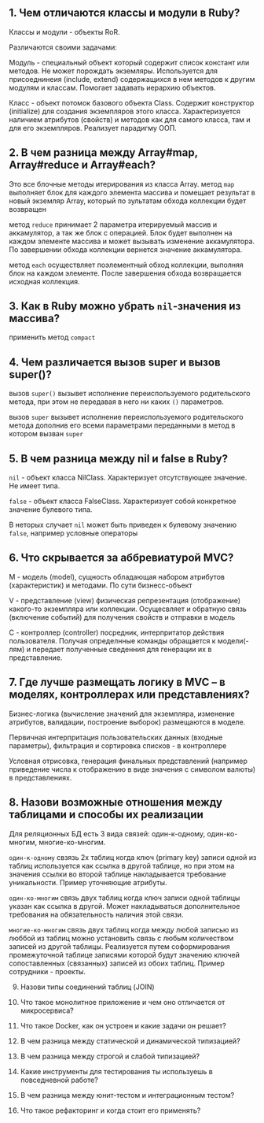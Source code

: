 ## 1. Чем отличаются классы и модули в Ruby?

Классы и модули - объекты RoR. 

Различаются своими задачами:

Модуль - специальный объект который содержит список констант или методов. Не может порождать экземляры. Используется для присоеднинеия (include, extend) содержащихся в нем методов к другим модулям и классам. Помогает задавать иерархию объектов.

Класс - объект потомок базового объекта Class. Содержит конструктор (initialize) для создания экземпляров этого класса. Характеризуется наличием атрибутов (свойств) и методов как для самого класса, там и для его экземпляров. Реализует парадигму ООП.

## 2. В чем разница между Array#map, Array#reduce и Array#each?
 
Это все блочные методы итерирования из класса Array.
метод `map` выполняет блок для каждого элемента массива и помещает результат в новый экземляр Array, который по зультатам обхода коллекции будет возвращен

метод `reduce` принимает 2 параметра итерируемый массив и аккамулятор, а так же блок с операцией. Блок будет выполнен на каждом элементе массива и может вызывать изменение аккамулятора. По завершении обхода коллекции вернется значение аккамулятора.

метод `each` осуществляет поэлементный обход коллекции, выполняя блок на каждом элементе. После завершения обхода возвращается исходная коллекция.

## 3. Как в Ruby можно убрать `nil`-значения из массива?

применить метод `compact`

## 4. Чем различается вызов super и вызов super()?

вызов `super()` вызывет исполнение переиспользуемого родительского метода, при этом не передавая в него ни каких `()` параметров.

вызов `super`  вызывет исполнение переиспользуемого родительского метода дополнив его всеми параметрами переданными в метод в котором вызван `super`

## 5. В чем разница между nil и false в Ruby?

`nil` - объект класса NilClass. Характеризует отсутствующее значение. Не имеет типа.

`false` - объект класса FalseClass. Характеризует собой конкретное значение булевого типа.

В неторых случает `nil` может быть приведен к булевому значению `false`, например условные операторы

## 6. Что скрывается за аббревиатурой MVC?

M - модель (model), сущность обладающая набором атрибутов (характеристик) и методами. По сути бизнесс-объект

V - представление (view) физическая репрезентация (отображение) какого-то экземпляра или коллекции. Осущесвляет и обратную связь (включение событий) для получения свойств и отправки в модель

C - контроллер (controller) посредник, интерпритатор действия пользователя. Получая определнные команды обращается к модели(-лям) и передает полученные сведенния для генерации их в представление.

## 7. Где лучше размещать логику в MVC – в моделях, контроллерах или представлениях?

Бизнес-логика (вычисление значений для экземпляра, изменение атрибутов, валидации, построение выборок) размещаются в моделе.

Первичная интерпритация пользовательских данных (входные параметры), фильтрация и сортировка списков - в контроллере

Условная отрисовка, генерация финальных представлений (например приведение числа к отображению в виде значения с символом валюты) в представлениях.

## 8. Назови возможные отношения между таблицами и способы их реализации

Для реляционных БД есть 3 вида связей: один-к-одному, один-ко-многим, многие-ко-многим.

`один-к-одному` свзязь 2х таблиц когда ключ (primary key) записи одной из таблиц используется как ссылка в другой таблице, но при этом на значения ссылки во второй таблице накладывается требование уникальности. Пример уточняющие атрибуты.

`один-ко-многим` связь двух таблиц когда ключ записи одной таблицы указан как ссылка в другой. Может накладываться дополнительное требования на обязательность наличия этой связи.

`многие-ко-многим` связь двух таблиц когда между любой записью из люббой из таблиц можно установить связь с любым количеством записей из другой таблицы. Реализуется путем соформирования промежуточной таблице записями которой будут значению ключей сопоставленных (связанных) записей из обоих таблиц. Пример сотрудники - проекты.

9. Назови типы соединений таблиц (JOIN)

10. Что такое монолитное приложение и чем оно отличается от микросервиса?

11. Что такое Docker, как он устроен и какие задачи он решает?

12. В чем разница между статической и динамической типизацией?

13. В чем разница между строгой и слабой типизацией?

14. Какие инструменты для тестирования ты используешь в повседневной работе?

15. В чем разница между юнит-тестом и интеграционным тестом?

16. Что такое рефакторинг и когда стоит его применять?
